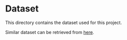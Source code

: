 # Dataset

This directory contains the dataset used for this project.

Similar dataset can be retrieved from [here](https://www.kaggle.com/datasets/rishidamarla/heart-disease-prediction).
